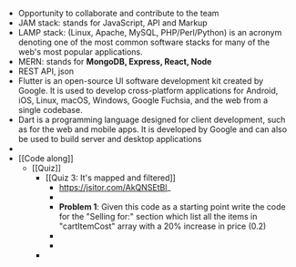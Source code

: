 - Opportunity to collaborate and contribute to the team
- JAM stack: stands for JavaScript, API and Markup
- LAMP stack: (Linux, Apache, MySQL, PHP/Perl/Python) is an acronym denoting one of the most common software stacks for many of the web's most popular applications.
- MERN: stands for **MongoDB, Express, React, Node**
- REST API, json
- Flutter is an open-source UI software development kit created by Google. It is used to develop cross-platform applications for Android, iOS, Linux, macOS, Windows, Google Fuchsia, and the web from a single codebase.
- Dart is a programming language designed for client development, such as for the web and mobile apps. It is developed by Google and can also be used to build server and desktop applications
-
- [[Code along]]
	- [[Quiz]]
		- [[Quiz 3: It's mapped and filtered]]
			- https://jsitor.com/AkQNSEtBl_
			-
			- **Problem 1**: Given this code as a starting point write the code for the "Selling for:" section which list all the items in "cartItemCost" array with a 20% increase in price (0.2)
			-
			-
		-